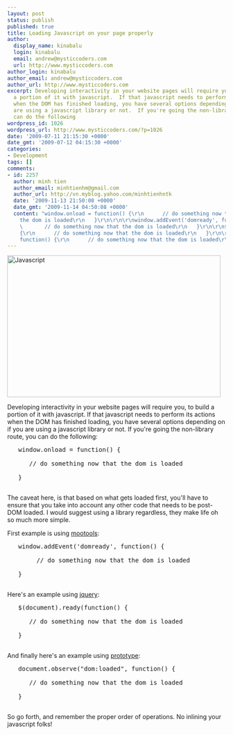 ```yaml
---
layout: post
status: publish
published: true
title: Loading Javascript on your page properly
author:
  display_name: kinabalu
  login: kinabalu
  email: andrew@mysticcoders.com
  url: http://www.mysticcoders.com
author_login: kinabalu
author_email: andrew@mysticcoders.com
author_url: http://www.mysticcoders.com
excerpt: Developing interactivity in your website pages will require you, to build
  a portion of it with javascript.  If that javascript needs to perform its actions
  when the DOM has finished loading, you have several options depending on if you
  are using a javascript library or not.  If you're going the non-library route, you
  can do the following
wordpress_id: 1026
wordpress_url: http://www.mysticcoders.com/?p=1026
date: '2009-07-11 21:15:30 +0000'
date_gmt: '2009-07-12 04:15:30 +0000'
categories:
- Development
tags: []
comments:
- id: 2257
  author: minh tien
  author_email: minhtienhm@gmail.com
  author_url: http://vn.myblog.yahoo.com/minhtienhntk
  date: '2009-11-13 21:50:08 +0000'
  date_gmt: '2009-11-14 04:50:08 +0000'
  content: "window.onload = function() {\r\n      // do something now that
    the dom is loaded\r\n   }\r\n\r\n\r\nwindow.addEvent('domready', function() {\r\n
    \       // do something now that the dom is loaded\r\n   }\r\n\r\n$(document).ready(function()
    {\r\n      // do something now that the dom is loaded\r\n   }\r\n\r\ndocument.observe(\"dom:loaded\",
    function() {\r\n      // do something now that the dom is loaded\r\n   }"
---
```

<img src="http://www.mysticcoders.com/wp-content/uploads/2009/07/3367743012_7a668400b0_b.jpg" alt="Javascript " title="Javascript " width="492" height="327" class="alignnone size-full wp-image-1059" />

Developing interactivity in your website pages will require you, to build a portion of it with javascript.  If that javascript needs to perform its actions when the DOM has finished loading, you have several options depending on if you are using a javascript library or not.  If you're going the non-library route, you can do the following:<a id="more"></a><a id="more-1026"></a>

<pre lang="javascript" colla="+">
   window.onload = function() {<br />
      // do something now that the dom is loaded<br />
   }<br />
</pre>

The caveat here, is that based on what gets loaded first, you'll have to ensure that you take into account any other code that needs to be post-DOM loaded.  I would suggest using a library regardless, they make life oh so much more simple.

First example is using <a href="http://mootools.net/" target="_blank">mootools</a>:

<pre lang="javascript" colla="+">
   window.addEvent('domready', function() {<br />
        // do something now that the dom is loaded<br />
   }<br />
</pre>

Here's an example using <a href="http://jquery.com/" target="_blank">jquery</a>:

<pre lang="javascript" colla="+">
   $(document).ready(function() {<br />
      // do something now that the dom is loaded<br />
   }<br />
</pre>

And finally here's an example using <a href="http://www.prototypejs.org/" target="_blank">prototype</a>:

<pre lang="javascript" colla="+">
   document.observe("dom:loaded", function() {<br />
      // do something now that the dom is loaded<br />
   }<br />
</pre>

So go forth, and remember the proper order of operations.  No inlining your javascript folks!

